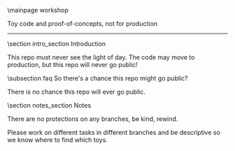 \mainpage workshop

Toy code and proof-of-concepts, not for production

---------------------------

\section intro_section Introduction

This repo must never see the light of day. The code may move to production, but this repo will never go public!

\subsection faq So there's a chance this repo might go public?

There is no chance this repo will ever go public.

\section notes_section Notes 

There are no protections on any branches, be kind, rewind.

Please work on different tasks in different branches and be descriptive so we know where to find which toys.

